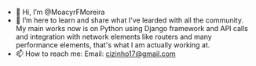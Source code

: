 - 👋 Hi, I’m @MoacyrFMoreira
- 👀 I’m here to learn and share what I've learded with all the community. My main works now is on Python using Django framework and API calls
and integration with network elements like routers and many performance elements, that's what I am actually working at.
- 📫 How to reach me:
 Email: cizinho17@gmail.com
 

<!---
MoacyrFMoreira/MoacyrFMoreira is a ✨ special ✨ repository because its `README.md` (this file) appears on your GitHub profile.
You can click the Preview link to take a look at your changes.
--->
